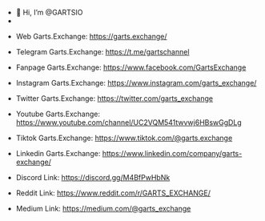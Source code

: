 - 👋 Hi, I’m @GARTSIO
- 
* Web Garts.Exchange: https://garts.exchange/

* Telegram Garts.Exchange: https://t.me/gartschannel

* Fanpage Garts.Exchange: https://www.facebook.com/GartsExchange

* Instagram Garts.Exchange: https://www.instagram.com/garts_exchange/

* Twitter Garts.Exchange: https://twitter.com/garts_exchange

* Youtube Garts.Exchange: https://www.youtube.com/channel/UC2VQM541twvwj6HBswGgDLg

* Tiktok Garts.Exchange: https://www.tiktok.com/@garts.exchange

* Linkedin Garts.Exchange: https://www.linkedin.com/company/garts-exchange/

* Discord Link: https://discord.gg/M4BfPwHbNk

* Reddit Link: https://www.reddit.com/r/GARTS_EXCHANGE/

* Medium Link: https://medium.com/@garts_exchange

<!---
GARTSIO/GARTSIO is a ✨ special ✨ repository because its `README.md` (this file) appears on your GitHub profile.
You can click the Preview link to take a look at your changes.
--->
